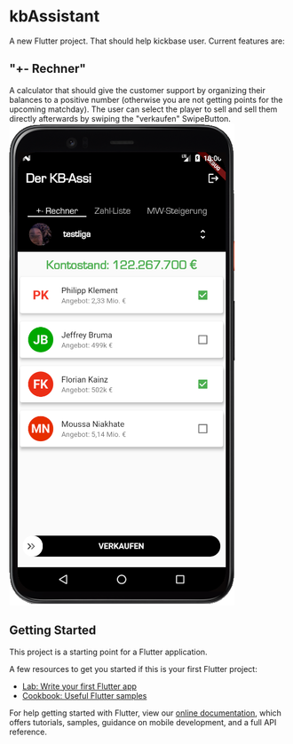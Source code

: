 # kbAssistant

A new Flutter project. That should help kickbase user. Current features are:

## "+- Rechner"
A calculator that should give the customer support by organizing their balances to a positive number (otherwise you are not getting points for the upcoming matchday). The user can select the player to sell and sell them directly afterwards by swiping the "verkaufen" SwipeButton.
![](README_assets\example_PMRechner.png)



## Getting Started

This project is a starting point for a Flutter application.

A few resources to get you started if this is your first Flutter project:

- [Lab: Write your first Flutter app](https://flutter.dev/docs/get-started/codelab)
- [Cookbook: Useful Flutter samples](https://flutter.dev/docs/cookbook)

For help getting started with Flutter, view our
[online documentation](https://flutter.dev/docs), which offers tutorials,
samples, guidance on mobile development, and a full API reference.
